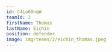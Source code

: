 ```yaml
---
id: C4Lo6OnqW
teamId: 2
firstName: Thomas
lastName: Eichin
position: defender
image: img/teams/2/eichin_thomas.jpeg
---
```

